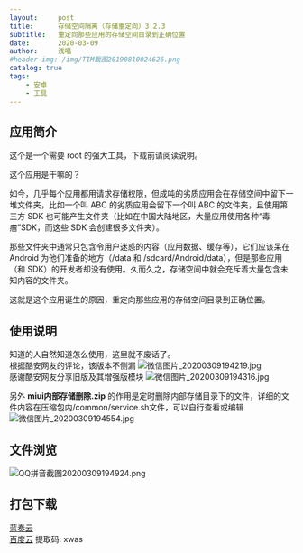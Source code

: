 ```yaml
---
layout:     post
title:      存储空间隔离（存储重定向）3.2.3
subtitle:   重定向那些应用的存储空间目录到正确位置
date:       2020-03-09
author:     浅唱
#header-img: /img/TIM截图20190810024626.png
catalog: true
tags:
    - 安卓
    - 工具
---
```



## 应用简介
这个是一个需要 root 的强大工具，下载前请阅读说明。  
  
这个应用是干嘛的？  
  
如今，几乎每个应用都用请求存储权限，但成吨的劣质应用会在存储空间中留下一堆文件夹，比如一个叫 ABC 的劣质应用会留下一个叫 ABC 的文件夹，且使用第三方 SDK 也可能产生文件夹（比如在中国大陆地区，大量应用使用各种“毒瘤”SDK，而这些 SDK 会创建很多文件夹）。  
  
那些文件夹中通常只包含令用户迷惑的内容（应用数据、缓存等），它们应该呆在 Android 为他们准备的地方（/data 和 /sdcard/Android/data），但是那些应用（和 SDK）的开发者却没有使用。久而久之，存储空间中就会充斥着大量包含未知内容的文件夹。  
  
这就是这个应用诞生的原因，重定向那些应用的存储空间目录到正确位置。  

## 使用说明
知道的人自然知道怎么使用，这里就不废话了。  
根据酷安网友的评论，该版本不侧漏
![微信图片_20200309194219.jpg](https://cdn.jsdelivr.net/gh/qcnhy/blog.github.io/img/微信图片_20200309194219.jpg)  
感谢酷安网友分享旧版及其增强版模块
![微信图片_20200309194316.jpg](https://cdn.jsdelivr.net/gh/qcnhy/blog.github.io/img/微信图片_20200309194316.jpg)  
  
另外 **miui内部存储删除.zip** 的作用是定时删除内部存储目录下的文件，详细的文件内容在压缩包内/common/service.sh文件，可以自行查看或编辑  
![微信图片_20200309194554.jpg](https://cdn.jsdelivr.net/gh/qcnhy/blog.github.io/img/微信图片_20200309194554.jpg)

## 文件浏览
![QQ拼音截图20200309194924.png](https://cdn.jsdelivr.net/gh/qcnhy/blog.github.io/img/QQ拼音截图20200309194924.png)

## 打包下载
[蓝奏云](https://www.lanzous.com/ia3bxjg)   
[百度云](https://pan.baidu.com/s/1G_YcCe3-vDXbgBmaRvkgVQ) 提取码: xwas  
      
